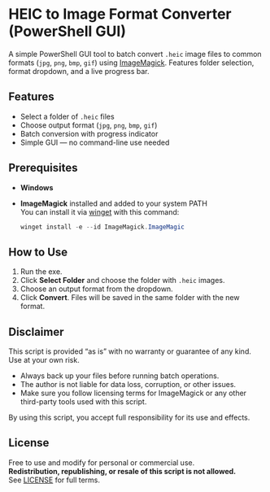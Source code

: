 # HEIC to Image Format Converter (PowerShell GUI)
A simple PowerShell GUI tool to batch convert `.heic` image files to common formats (`jpg`, `png`, `bmp`, `gif`) using [ImageMagick](https://imagemagick.org). Features folder selection, format dropdown, and a live progress bar.

## Features
- Select a folder of `.heic` files
- Choose output format (`jpg`, `png`, `bmp`, `gif`)
- Batch conversion with progress indicator
- Simple GUI — no command-line use needed

## Prerequisites
- **Windows**
- **ImageMagick** installed and added to your system PATH  
  You can install it via [winget](https://learn.microsoft.com/en-us/windows/package-manager/winget/) with this command:

  ```powershell
  winget install -e --id ImageMagick.ImageMagic

## How to Use
1. Run the exe.
2. Click **Select Folder** and choose the folder with `.heic` images.
3. Choose an output format from the dropdown.
4. Click **Convert**. Files will be saved in the same folder with the new format.

## Disclaimer
This script is provided “as is” with no warranty or guarantee of any kind.  
Use at your own risk.

- Always back up your files before running batch operations.
- The author is not liable for data loss, corruption, or other issues.
- Make sure you follow licensing terms for ImageMagick or any other third-party tools used with this script.

By using this script, you accept full responsibility for its use and effects.

## License
Free to use and modify for personal or commercial use.  
**Redistribution, republishing, or resale of this script is not allowed.**  
See [LICENSE](LICENSE) for full terms.
